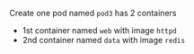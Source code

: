 Create one pod named `pod3` has 2 containers
- 1st container named `web` with image `httpd`
- 2nd container named `data` with image `redis`

